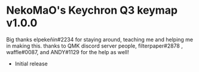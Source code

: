 # NekoMaO's Keychron Q3 keymap v1.0.0
Big thanks elpekeñin#2234 for staying around, teaching me and helping me in making this.
thanks to QMK discord server people, filterpaper#2878 , waffle#0087, and ANDY#1129 for the help as well!

- Initial release
